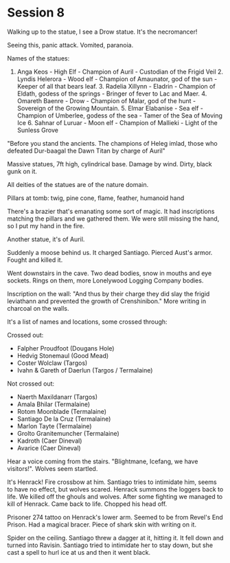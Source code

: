 # Session 8

Walking up to the statue, I see a Drow statue. It's the necromancer!

Seeing this, panic attack. Vomited, paranoia.

Names of the statues:

1.  Anga Keos
        - High Elf
        - Champion of Auril
        - Custodian of the Frigid Veil 
    2.  Lyndis Helerora
        - Wood elf
        - Champion of Amaunator, god of the sun
        - Keeper of all that bears leaf.
    3.  Radelia Xillynn
        - Eladrin
        - Champion of Eldath, godess of the springs
        - Bringer of fever to Lac and Maer. 
    4.  Omareth Baenre
        - Drow
        - Champion of Malar, god of the hunt
        - Sovereign of the Growing Mountain.
    5.  Elmar Elabanise
        - Sea elf
        - Champion of Umberlee, godess of the sea
        - Tamer of the Sea of Moving Ice
    6.  Sahnar of Luruar
        - Moon elf
        - Champion of Mallieki
        - Light of the Sunless Grove

"Before you stand the ancients. The champions of Heleg imlad, those who defeated Dur-baagal the Dawn Titan by charge of Auril"

Massive statues, 7ft high, cylindrical base. Damage by wind. Dirty, black gunk on it.

All deities of the statues are of the nature domain.

Pillars at tomb: twig, pine cone, flame, feather, humanoid hand

There's a brazier that's emanating some sort of magic. It had inscriptions matching the pillars and we gathered them. We were still missing the hand, so I put my hand in the fire.

Another statue, it's of Auril.

Suddenly a moose behind us. It charged Santiago. Pierced Aust's armor. Fought and  killed it.

Went downstairs in the cave. Two dead bodies, snow in mouths and eye sockets. Rings on them, more Lonelywood Logging Company bodies.

Inscription on the wall: "And thus by their charge they did slay the frigid leviathann and prevented the growth of Crenshinibon." More writing in charcoal on the walls.

It's a list of names and locations, some crossed through:

Crossed out:
- Falpher Proudfoot (Dougans Hole)
- Hedvig Stonemaul (Good Mead)
- Coster Wolclaw (Targos)
- Ivahn & Gareth of Daerlun (Targos / Termalaine)

Not crossed out:
- Naerth Maxildanarr (Targos)
- Amala Bhilar (Termalaine)
- Rotom Moonblade (Termalaine)
- Santiago De la Cruz (Termalaine)
- Marlon Tayte (Termalaine)
- Grolto Granitemuncher (Termalaine)
- Kadroth (Caer Dineval)
- Avarice (Caer Dineval)

Hear a voice coming from the stairs. "Blightmane, Icefang, we have visitors!". Wolves seem startled.

It's Henrack! Fire crossbow at him. Santiago tries to intimidate him, seems to have no effect, but wolves scared. Henrack summons the loggers back to life. We killed off the ghouls and wolves. After some fighting we managed to kill of Henrack. Came back to life. Chopped his head off.

Prisoner 274 tattoo on Henrack's lower arm. Seemed to be from Revel's End Prison. Had a magical bracer. Piece of shark skin with writing on it.

Spider on the ceiling. Santiago threw a dagger at it, hitting it. It fell down and turned into Ravisin. Santiago tried to intimidate her to stay down, but she cast a spell to hurl ice at us and then it went black.